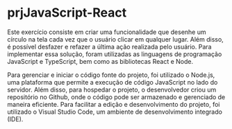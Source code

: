 # prjJavaScript-React
Este exercício consiste em criar uma funcionalidade que desenhe um círculo na tela cada vez que o usuário clicar em qualquer lugar. Além disso, é possível desfazer e refazer a última ação realizada pelo usuário. Para implementar essa solução, foram utilizadas as linguagens de programação JavaScript e TypeScript, bem como as bibliotecas React e Node.

Para gerenciar e iniciar o código fonte do projeto, foi utilizado o Node.js, uma plataforma que permite a execução de código JavaScript no lado do servidor. Além disso, para hospedar o projeto, o desenvolvedor criou um repositório no Github, onde o código pode ser armazenado e gerenciado de maneira eficiente. Para facilitar a edição e desenvolvimento do projeto, foi utilizado o Visual Studio Code, um ambiente de desenvolvimento integrado (IDE).
